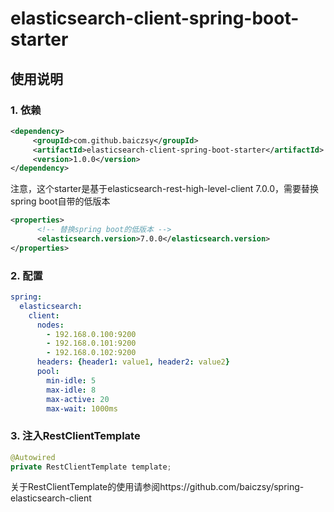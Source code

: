 # elasticsearch-client-spring-boot-starter
## 使用说明

### 1. 依赖

~~~xml
<dependency>
     <groupId>com.github.baiczsy</groupId>
     <artifactId>elasticsearch-client-spring-boot-starter</artifactId>
     <version>1.0.0</version>
</dependency>
~~~

注意，这个starter是基于elasticsearch-rest-high-level-client 7.0.0，需要替换spring boot自带的低版本

~~~xml
<properties>
      <!-- 替换spring boot的低版本 -->
      <elasticsearch.version>7.0.0</elasticsearch.version>
</properties>
~~~

### 2. 配置

~~~yml
spring:
  elasticsearch:
    client:
      nodes:
        - 192.168.0.100:9200
        - 192.168.0.101:9200
        - 192.168.0.102:9200
      headers: {header1: value1, header2: value2}
      pool:
        min-idle: 5
        max-idle: 8
        max-active: 20
        max-wait: 1000ms 
~~~

### 3. 注入RestClientTemplate

~~~java
@Autowired
private RestClientTemplate template;
~~~

关于RestClientTemplate的使用请参阅https://github.com/baiczsy/spring-elasticsearch-client
